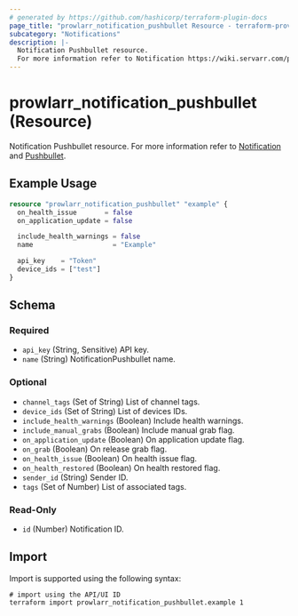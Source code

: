 ```yaml
---
# generated by https://github.com/hashicorp/terraform-plugin-docs
page_title: "prowlarr_notification_pushbullet Resource - terraform-provider-prowlarr"
subcategory: "Notifications"
description: |-
  Notification Pushbullet resource.
  For more information refer to Notification https://wiki.servarr.com/prowlarr/settings#connect and Pushbullet https://wiki.servarr.com/prowlarr/supported#pushbullet.
---
```


# prowlarr_notification_pushbullet (Resource)

<!-- subcategory:Notifications -->
Notification Pushbullet resource.
For more information refer to [Notification](https://wiki.servarr.com/prowlarr/settings#connect) and [Pushbullet](https://wiki.servarr.com/prowlarr/supported#pushbullet).

## Example Usage

```terraform
resource "prowlarr_notification_pushbullet" "example" {
  on_health_issue       = false
  on_application_update = false

  include_health_warnings = false
  name                    = "Example"

  api_key    = "Token"
  device_ids = ["test"]
}
```

<!-- schema generated by tfplugindocs -->
## Schema

### Required

- `api_key` (String, Sensitive) API key.
- `name` (String) NotificationPushbullet name.

### Optional

- `channel_tags` (Set of String) List of channel tags.
- `device_ids` (Set of String) List of devices IDs.
- `include_health_warnings` (Boolean) Include health warnings.
- `include_manual_grabs` (Boolean) Include manual grab flag.
- `on_application_update` (Boolean) On application update flag.
- `on_grab` (Boolean) On release grab flag.
- `on_health_issue` (Boolean) On health issue flag.
- `on_health_restored` (Boolean) On health restored flag.
- `sender_id` (String) Sender ID.
- `tags` (Set of Number) List of associated tags.

### Read-Only

- `id` (Number) Notification ID.

## Import

Import is supported using the following syntax:

```shell
# import using the API/UI ID
terraform import prowlarr_notification_pushbullet.example 1
```
